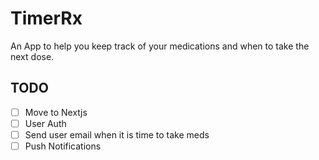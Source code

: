 # TimerRx

An App to help you keep track of your medications and when to take the next dose.

## TODO

- [ ] Move to Nextjs
- [ ] User Auth
- [ ] Send user email when it is time to take meds
- [ ] Push Notifications
